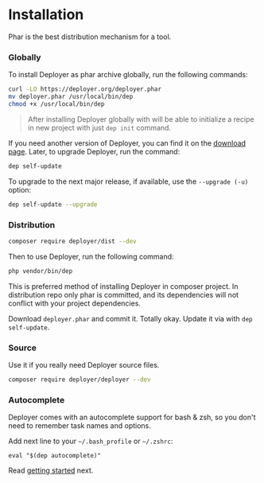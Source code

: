 # Installation

Phar is the best distribution mechanism for a tool.

### Globally

To install Deployer as phar archive globally, run the following commands:

```sh
curl -LO https://deployer.org/deployer.phar
mv deployer.phar /usr/local/bin/dep
chmod +x /usr/local/bin/dep
```

> After installing Deployer globally with will be able to initialize a 
> recipe in new project with just `dep init` command.

If you need another version of Deployer, you can find it on 
the [download page](https://deployer.org/download).
Later, to upgrade Deployer, run the command:

```sh
dep self-update
```

To upgrade to the next major release, if available, use the `--upgrade (-u)` 
option:

```sh
dep self-update --upgrade
```

### Distribution

```sh
composer require deployer/dist --dev
```

Then to use Deployer, run the following command:

```sh
php vendor/bin/dep
```

This is preferred method of installing Deployer in composer project. In 
distribution repo only phar is committed, and its dependencies will not 
conflict with your project dependencies.


Download `deployer.phar` and commit it. Totally okay. Update it via 
with `dep self-update`.

### Source

Use it if you really need Deployer source files.  

```sh
composer require deployer/deployer --dev
```

### Autocomplete

Deployer comes with an autocomplete support for bash & zsh, so you don't need to 
remember task names and options. 

Add next line to your `~/.bash_profile` or `~/.zshrc`:

```shell
eval "$(dep autocomplete)"
```

Read [getting started](getting-started.md) next.
